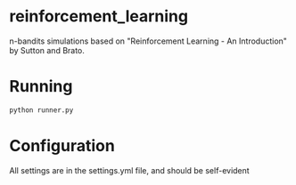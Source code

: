 # reinforcement_learning
n-bandits simulations based on "Reinforcement Learning - An Introduction" by Sutton and Brato.

# Running
```bash
python runner.py
```

# Configuration
All settings are in the settings.yml file, and should be self-evident
